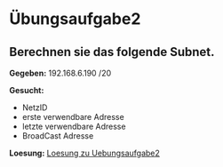 # Übungsaufgabe2

## Berechnen sie das folgende Subnet.
**Gegeben:**
192.168.6.190 /20

**Gesucht:**
- NetzID
- erste verwendbare Adresse
- letzte verwendbare Adresse
- BroadCast Adresse

**Loesung:**
[Loesung zu Uebungsaufgabe2](https://github.com/ppedvAG/KW43-NetzwerkTCPIP/blob/main/Notizen/Tag1-IP-Uebung2-Loesung.png "Loesung")